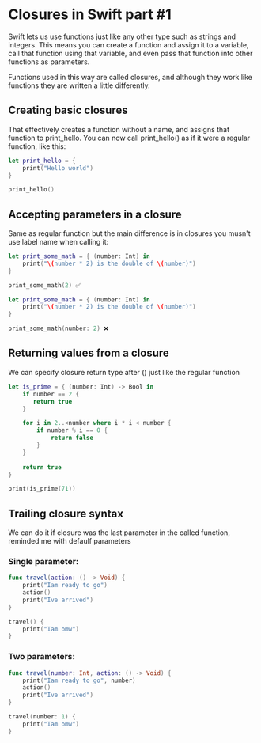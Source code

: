 # Closures in Swift part #1

Swift lets us use functions just like any other type such as strings and integers. This means you can 
create a function and assign it to a variable, call that function using that variable, and even pass 
that function into other functions as parameters.

Functions used in this way are called closures, and although they work like functions they are 
written a little differently.

## Creating basic closures
That effectively creates a function without a name, and assigns that function to print_hello. 
You can now call print_hello() as if it were a regular function, like this:

```swift
let print_hello = {
    print("Hello world")
}

print_hello()
```

## Accepting parameters in a closure
Same as regular function but the main difference is in closures you musn't use label name when 
calling it:

```swift
let print_some_math = { (number: Int) in
    print("\(number * 2) is the double of \(number)")
}

print_some_math(2) ✅
```
```swift
let print_some_math = { (number: Int) in
    print("\(number * 2) is the double of \(number)")
}

print_some_math(number: 2) ❌
```
## Returning values from a closure
We can specify closure return type after () just like the regular function

```swift
let is_prime = { (number: Int) -> Bool in
    if number == 2 {
       return true
    }

    for i in 2..<number where i * i < number {
        if number % i == 0 {
            return false
        }
    }
    
    return true
}

print(is_prime(71))
```

## Trailing closure syntax
We can do it if closure was the last parameter in the called function, reminded me with defaulf 
parameters

### Single parameter:
```swift
func travel(action: () -> Void) {
    print("Iam ready to go")
    action()
    print("Ive arrived")
}

travel() {
    print("Iam omw")
}
```
### Two parameters:
```swift
func travel(number: Int, action: () -> Void) {
    print("Iam ready to go", number)
    action()
    print("Ive arrived")
}

travel(number: 1) {
    print("Iam omw")
}
```
